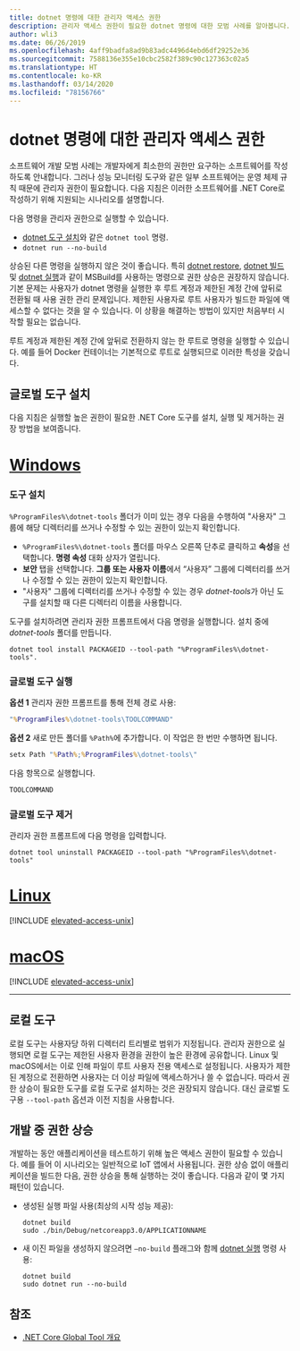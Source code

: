 ```yaml
---
title: dotnet 명령에 대한 관리자 액세스 권한
description: 관리자 액세스 권한이 필요한 dotnet 명령에 대한 모범 사례를 알아봅니다.
author: wli3
ms.date: 06/26/2019
ms.openlocfilehash: 4aff9badfa8ad9b83adc4496d4ebd6df29252e36
ms.sourcegitcommit: 7588136e355e10cbc2582f389c90c127363c02a5
ms.translationtype: HT
ms.contentlocale: ko-KR
ms.lasthandoff: 03/14/2020
ms.locfileid: "78156766"
---
```

# <a name="elevated-access-for-dotnet-commands"></a>dotnet 명령에 대한 관리자 액세스 권한

소프트웨어 개발 모범 사례는 개발자에게 최소한의 권한만 요구하는 소프트웨어를 작성하도록 안내합니다. 그러나 성능 모니터링 도구와 같은 일부 소프트웨어는 운영 체제 규칙 때문에 관리자 권한이 필요합니다. 다음 지침은 이러한 소프트웨어를 .NET Core로 작성하기 위해 지원되는 시나리오를 설명합니다.

다음 명령을 관리자 권한으로 실행할 수 있습니다.

- [dotnet 도구 설치](dotnet-tool-install.md)와 같은 `dotnet tool` 명령.
- `dotnet run --no-build`

상승된 다른 명령을 실행하지 않은 것이 좋습니다. 특히 [dotnet restore](dotnet-restore.md), [dotnet 빌드](dotnet-build.md) 및 [dotnet 실행](dotnet-run.md)과 같이 MSBuild를 사용하는 명령으로 권한 상승은 권장하지 않습니다. 기본 문제는 사용자가 dotnet 명령을 실행한 후 루트 계정과 제한된 계정 간에 앞뒤로 전환될 때 사용 권한 관리 문제입니다. 제한된 사용자로 루트 사용자가 빌드한 파일에 액세스할 수 없다는 것을 알 수 있습니다. 이 상황을 해결하는 방법이 있지만 처음부터 시작할 필요는 없습니다.

루트 계정과 제한된 계정 간에 앞뒤로 전환하지 않는 한 루트로 명령을 실행할 수 있습니다. 예를 들어 Docker 컨테이너는 기본적으로 루트로 실행되므로 이러한 특성을 갖습니다.

## <a name="global-tool-installation"></a>글로벌 도구 설치

다음 지침은 실행할 높은 권한이 필요한 .NET Core 도구를 설치, 실행 및 제거하는 권장 방법을 보여줍니다.

<!-- markdownlint-disable MD025 -->

# <a name="windows"></a>[Windows](#tab/windows)

### <a name="install-the-tool"></a>도구 설치

`%ProgramFiles%\dotnet-tools` 폴더가 이미 있는 경우 다음을 수행하여 "사용자" 그룹에 해당 디렉터리를 쓰거나 수정할 수 있는 권한이 있는지 확인합니다.

- `%ProgramFiles%\dotnet-tools` 폴더를 마우스 오른쪽 단추로 클릭하고 **속성**을 선택합니다. **명령 속성** 대화 상자가 열립니다.
- **보안** 탭을 선택합니다. **그룹 또는 사용자 이름**에서 “사용자” 그룹에 디렉터리를 쓰거나 수정할 수 있는 권한이 있는지 확인합니다.
- "사용자" 그룹에 디렉터리를 쓰거나 수정할 수 있는 경우 *dotnet-tools*가 아닌 도구를 설치할 때 다른 디렉터리 이름을 사용합니다.

도구를 설치하려면 관리자 권한 프롬프트에서 다음 명령을 실행합니다. 설치 중에 *dotnet-tools* 폴더를 만듭니다.

```dotnetcli
dotnet tool install PACKAGEID --tool-path "%ProgramFiles%\dotnet-tools".
```

### <a name="run-the-global-tool"></a>글로벌 도구 실행

**옵션 1** 관리자 권한 프롬프트를 통해 전체 경로 사용:

```cmd
"%ProgramFiles%\dotnet-tools\TOOLCOMMAND"
```

**옵션 2** 새로 만든 폴더를 `%Path%`에 추가합니다. 이 작업은 한 번만 수행하면 됩니다.

```cmd
setx Path "%Path%;%ProgramFiles%\dotnet-tools\"
```

다음 항목으로 실행합니다.

```cmd
TOOLCOMMAND
```

### <a name="uninstall-the-global-tool"></a>글로벌 도구 제거

관리자 권한 프롬프트에 다음 명령을 입력합니다.

```dotnetcli
dotnet tool uninstall PACKAGEID --tool-path "%ProgramFiles%\dotnet-tools"
```

# <a name="linux"></a>[Linux](#tab/linux)

[!INCLUDE [elevated-access-unix](../../../includes/elevated-access-unix.md)]

# <a name="macos"></a>[macOS](#tab/macos)

[!INCLUDE [elevated-access-unix](../../../includes/elevated-access-unix.md)]

---

## <a name="local-tools"></a>로컬 도구

로컬 도구는 사용자당 하위 디렉터리 트리별로 범위가 지정됩니다. 관리자 권한으로 실행되면 로컬 도구는 제한된 사용자 환경을 권한이 높은 환경에 공유합니다. Linux 및 macOS에서는 이로 인해 파일이 루트 사용자 전용 액세스로 설정됩니다. 사용자가 제한된 계정으로 전환하면 사용자는 더 이상 파일에 액세스하거나 쓸 수 없습니다. 따라서 권한 상승이 필요한 도구를 로컬 도구로 설치하는 것은 권장되지 않습니다. 대신 글로벌 도구용 `--tool-path` 옵션과 이전 지침을 사용합니다.

## <a name="elevation-during-development"></a>개발 중 권한 상승

개발하는 동안 애플리케이션을 테스트하기 위해 높은 액세스 권한이 필요할 수 있습니다. 예를 들어 이 시나리오는 일반적으로 IoT 앱에서 사용됩니다. 권한 상승 없이 애플리케이션을 빌드한 다음, 권한 상승을 통해 실행하는 것이 좋습니다. 다음과 같이 몇 가지 패턴이 있습니다.

- 생성된 실행 파일 사용(최상의 시작 성능 제공):

   ```dotnetcli
   dotnet build
   sudo ./bin/Debug/netcoreapp3.0/APPLICATIONNAME
   ```

- 새 이진 파일을 생성하지 않으려면 `—no-build` 플래그와 함께 [dotnet 실행](dotnet-run.md) 명령 사용:

   ```dotnetcli
   dotnet build
   sudo dotnet run --no-build
   ```

## <a name="see-also"></a>참조

- [.NET Core Global Tool 개요](global-tools.md)
